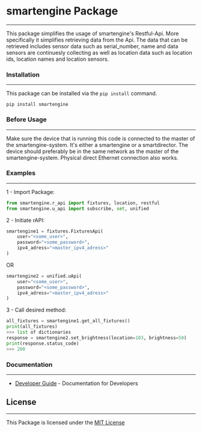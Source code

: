 # smartengine Package
---
This package simplifies the usage of smartengine's Restful-Api. More specifically it simplifies retrieving data from the Api. The data that can be retrieved includes sensor data such as serial_number, name and data sensors are continuesly collecting as well as location data such as location ids, location names and location sensors.



### Installation
---
This package can be installed via the `pip install` command.

    pip install smartengine



### Before Usage
---
Make sure the device that is running this code is connected to the master of the smartengine-system. It's either a smartengine or a smartdirector. The device should preferably be in the same network as the master of the smartengine-system. Physical direct Ethernet connection also works.



### Examples
---
1 - Import Package:

```py
from smartengine.r_api import fixtures, location, restful
from smartengine.u_api import subscribe, set, unified
```


2 - Initiate rAPI:

```py
smartengine1 = fixtures.FixturesApi(
    user="<some_user>", 
    password="<some_password>", 
    ipv4_adress="<master_ipv4_adress>"
)
```
OR

```py
smartengine2 = unified.uApi(
    user="<some_user>", 
    password="<some_password>", 
    ipv4_adress="<master_ipv4_adress>"
)
```


3 - Call desired method:

```py
all_fixtures = smartengine1.get_all_fixtures()
print(all_fixtures) 
>>> list of dictionaries
response = smartengine2.set_brightness(location=103, brightness=50)
print(response.status_code)
>>> 200
```


### Documentation
---
+ [Developer Guide](https://github.com/timnw2000/smartengine/blob/rework/docs/developer_guide.md) - Documentation for Developers


## License
---
This Package is licensed under the [MIT License](LICENSE)
